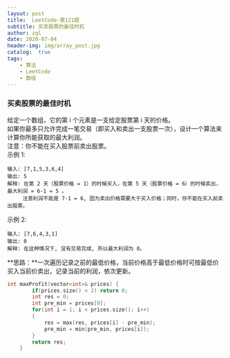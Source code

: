 ```yaml
---
layout: post
title:  LeetCode-第121题
subtitle: 买卖股票的最佳时机  
author: zql
date: 2020-07-04
header-img: img/array_post.jpg
catalog:  true
tags:
    - 算法
    - LeetCode
    - 数组
---  
```

### 买卖股票的最佳时机
给定一个数组，它的第 i 个元素是一支给定股票第 i 天的价格。  
如果你最多只允许完成一笔交易（即买入和卖出一支股票一次），设计一个算法来计算你所能获取的最大利润。  
注意：你不能在买入股票前卖出股票。  
示例 1:  
```
输入: [7,1,5,3,6,4]
输出: 5
解释: 在第 2 天（股票价格 = 1）的时候买入，在第 5 天（股票价格 = 6）的时候卖出，最大利润 = 6-1 = 5 。
     注意利润不能是 7-1 = 6, 因为卖出价格需要大于买入价格；同时，你不能在买入前卖出股票。
```
示例 2:  
```
输入: [7,6,4,3,1]
输出: 0
解释: 在这种情况下, 没有交易完成, 所以最大利润为 0。
```
**思路：**一次遍历记录之前的最低价格，当前价格高于最低价格时可按最低价买入当前价卖出，记录当前的利润，依次更新。  
```c++
int maxProfit(vector<int>& prices) {
        if(prices.size() < 2) return 0;
        int res = 0;
        int pre_min = prices[0];
        for(int i = 1; i < prices.size(); i++)
        {
            res = max(res, prices[i] - pre_min);
            pre_min = min(pre_min, prices[i]);
        }
        return res;
    }
```
